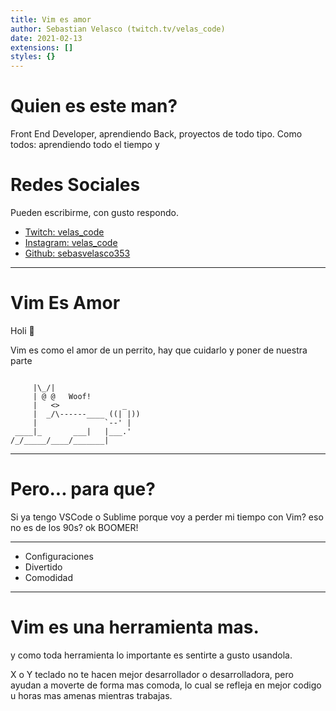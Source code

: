 ```yaml
---
title: Vim es amor 
author: Sebastian Velasco (twitch.tv/velas_code) 
date: 2021-02-13
extensions: []
styles: {} 
---
```


# Quien es este man?

Front End Developer, aprendiendo Back, proyectos de todo tipo.
Como todos: aprendiendo todo el tiempo y 

# Redes Sociales

Pueden escribirme, con gusto respondo.
- [Twitch: velas_code](twitch.tv/velas_code)
- [Instagram: velas_code](instagram.com/velas_code)
- [Github: sebasvelasco353](github.com/sebasvelasco353)

---

# Vim Es Amor

Holi 👋

Vim es como el amor de un perrito, hay que cuidarlo y poner de nuestra parte

```

     |\_/|                  
     | @ @   Woof! 
     |   <>              _  
     |  _/\------____ ((| |))
     |               `--' |   
 ____|_       ___|   |___.' 
/_/_____/____/_______|

```
---

# Pero... para que?

Si ya tengo VSCode o Sublime porque voy a perder mi tiempo con Vim? eso no es de los 90s? ok BOOMER!

---

- Configuraciones
- Divertido
- Comodidad

---

# Vim es una herramienta mas.

y como toda herramienta lo importante es sentirte a gusto usandola.

X o Y teclado no te hacen mejor desarrollador o desarrolladora, pero ayudan a moverte de forma mas
comoda, lo cual se refleja en mejor codigo u horas mas amenas mientras trabajas.
